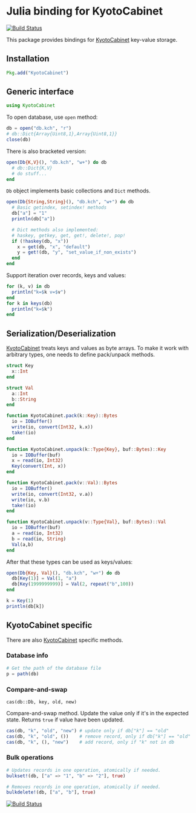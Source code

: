 # Julia binding for KyotoCabinet

[![Build Status](https://travis-ci.org/tuzzeg/KyotoCabinet.jl.svg)](https://travis-ci.org/tuzzeg/KyotoCabinet.jl)

This package provides bindings for [KyotoCabinet](http://fallabs.com/kyotocabinet) key-value storage.

## Installation

```julia
Pkg.add("KyotoCabinet")
```

## Generic interface

```julia
using KyotoCabinet
```

To open database, use `open` method:
```julia
db = open("db.kch", "r")
# db::Dict{Array{Uint8,1},Array{Uint8,1}}
close(db)
```

There is also bracketed version:

```julia
open(Db{K,V}(), "db.kch", "w+") do db
  # db::Dict{K,V}
  # do stuff...
end
```

`Db` object implements basic collections and `Dict` methods.

```julia
open(Db{String,String}(), "db.kch", "w+") do db
  # Basic getindex, setindex! methods
  db["a"] = "1"
  println(db["a"])

  # Dict methods also implemented:
  # haskey, getkey, get, get!, delete!, pop!
  if (!haskey(db, "x"))
    x = get(db, "x", "default")
    y = get!(db, "y", "set_value_if_non_exists")
  end
end
```

Support iteration over records, keys and values:

```julia
for (k, v) in db
  println("k=$k v=$v")
end
for k in keys(db)
  println("k=$k")
end
```

## Serialization/Deserialization
[KyotoCabinet](http://fallabs.com/kyotocabinet) treats keys and values as byte arrays.
To make it work with arbitrary types, one needs to define pack/unpack methods.

```julia
struct Key
  x::Int
end

struct Val
  a::Int
  b::String
end

function KyotoCabinet.pack(k::Key)::Bytes
  io = IOBuffer()
  write(io, convert(Int32, k.x))
  take!(io)
end

function KyotoCabinet.unpack(k::Type{Key}, buf::Bytes)::Key
  io = IOBuffer(buf)
  x = read(io, Int32)
  Key(convert(Int, x))
end

function KyotoCabinet.pack(v::Val)::Bytes
  io = IOBuffer()
  write(io, convert(Int32, v.a))
  write(io, v.b)
  take!(io)
end

function KyotoCabinet.unpack(v::Type{Val}, buf::Bytes)::Val
  io = IOBuffer(buf)
  a = read(io, Int32)
  b = read(io, String)
  Val(a,b)
end
```

After that these types can be used as keys/values:

```julia
open(Db{Key, Val}(), "db.kch", "w+") do db
  db[Key(1)] = Val(1, "a")
  db[Key(1999999999)] = Val(2, repeat("b",100))
end

k = Key(1)
println(db[k])
```

## KyotoCabinet specific
There are also [KyotoCabinet](http://fallabs.com/kyotocabinet) specific methods.

### Database info

```julia
# Get the path of the database file
p = path(db)
```

### Compare-and-swap

`cas(db::Db, key, old, new)`

Compare-and-swap method. Update the value only if it's in the expected state.
Returns `true` if value have been updated.

```julia
cas(db, "k", "old", "new") # update only if db["k"] == "old"
cas(db, "k", "old", ())    # remove record, only if db["k"] == "old"
cas(db, "k", (), "new")    # add record, only if "k" not in db
```

### Bulk operations

```julia
# Updates records in one operation, atomically if needed.
bulkset!(db, ["a" => "1", "b" => "2"], true)

# Removes records in one operation, atomically if needed.
bulkdelete!(db, ["a", "b"], true)
```

[![Build Status](https://github.com/eugeneai/KyotoCabinet.jl/actions/workflows/CI.yml/badge.svg?branch=master)](https://github.com/eugeneai/KyotoCabinet.jl/actions/workflows/CI.yml?query=branch%3Amaster)
